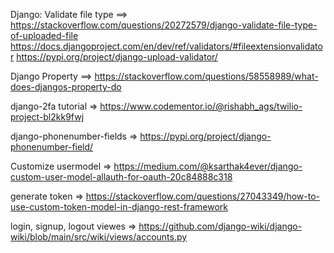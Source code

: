 Django: Validate file type ==> https://stackoverflow.com/questions/20272579/django-validate-file-type-of-uploaded-file
                               https://docs.djangoproject.com/en/dev/ref/validators/#fileextensionvalidator
                               https://pypi.org/project/django-upload-validator/

Django Property ==> https://stackoverflow.com/questions/58558989/what-does-djangos-property-do


django-2fa tutorial => https://www.codementor.io/@rishabh_ags/twilio-project-bl2kk9fwj

django-phonenumber-fields  => https://pypi.org/project/django-phonenumber-field/

Customize usermodel => https://medium.com/@ksarthak4ever/django-custom-user-model-allauth-for-oauth-20c84888c318

generate token => https://stackoverflow.com/questions/27043349/how-to-use-custom-token-model-in-django-rest-framework


login, signup, logout viewes => https://github.com/django-wiki/django-wiki/blob/main/src/wiki/views/accounts.py


